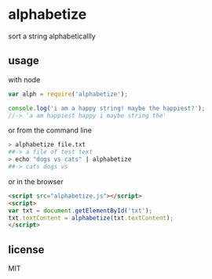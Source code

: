 alphabetize
===========

sort a string alphabeticallly

## usage

with node

```javascript
var alph = require('alphabetize');

console.log('i am a happy string! maybe the happiest?');
//-> 'a am happiest happy i maybe string the'
```

or from the command line

```bash
> alphabetize file.txt
##-> a file of test text
> echo "dogs vs cats" | alphabetize
##-> cats dogs vs
```

or in the browser

```html
<script src="alphabetize.js"></script>
<script>
var txt = document.getElementById('txt');
txt.textContent = alphabetize(txt.textContent);
</script>
```

## license
MIT